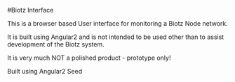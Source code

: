 #Biotz Interface

This is a browser based User interface for monitoring a Biotz Node network.

It is built using Angular2 and is not intended to be used other than to assist development of the Biotz system.

It is very much NOT a polished product - prototype only!

Built using Angular2 Seed
